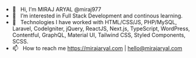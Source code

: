 - 👋  &nbsp;&nbsp;Hi, I’m MIRAJ ARYAL @miraj977
- 👀  &nbsp;&nbsp;I’m interested in Full Stack Development and continous learning.
- 🌱  &nbsp;&nbsp;Technologies I have worked with HTML/CSS/JS, PHP/MySQL, Laravel, CodeIgniter, jQuery, ReactJS, Next.js, TypeScript, WordPress, Contentful, GraphQL, Material UI, Tailwind CSS, Styled Components, SCSS.
- 📫  &nbsp;&nbsp;How to reach me https://mirajaryal.com | hello@mirajaryal.com

<!---
miraj977/miraj977 is a ✨ special ✨ repository because its `README.md` (this file) appears on your GitHub profile.
You can click the Preview link to take a look at your changes.
--->
